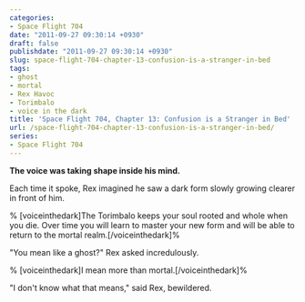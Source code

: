 ```yaml
---
categories:
- Space Flight 704
date: "2011-09-27 09:30:14 +0930"
draft: false
publishdate: "2011-09-27 09:30:14 +0930"
slug: space-flight-704-chapter-13-confusion-is-a-stranger-in-bed
tags:
- ghost
- mortal
- Rex Havoc
- Torimbalo
- voice in the dark
title: 'Space Flight 704, Chapter 13: Confusion is a Stranger in Bed'
url: /space-flight-704-chapter-13-confusion-is-a-stranger-in-bed/
series:
- Space Flight 704
---
```

**The voice was taking shape inside his mind.**

Each time it spoke, Rex imagined he saw a dark form slowly growing
clearer in front of him.

% \[voiceinthedark\]The Torimbalo keeps your soul rooted and whole when
you die. Over time you will learn to master your new form and will be
able to return to the mortal realm.\[/voiceinthedark\]%

"You mean like a ghost?" Rex asked incredulously.

% \[voiceinthedark\]I mean more than mortal.\[/voiceinthedark\]%

"I don't know what that means," said Rex, bewildered.
